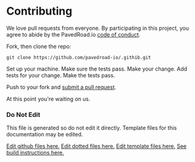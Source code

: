 # Contributing

We love pull requests from everyone. By participating in this project, you
agree to abide by the PavedRoad.io [code of conduct].

[code of conduct]: CODE_OF_CONDUCT.md

Fork, then clone the repo:

    git clone https://github.com/pavedroad-io/.githib.git

Set up your machine.
Make sure the tests pass.
Make your change. Add tests for your change. Make the tests pass.

Push to your fork and [submit a pull request][pr].

[pr]: pulls
At this point you're waiting on us.
### Do Not Edit
This file is generated so do not edit it directly.
Template files for this documentation may be edited.

[Edit github files here.](github.com/pavedroad-io/kevlar-repo/repo-templates/oss-default)
[Edit dotted files here.](../pavedroad-io/kevlar-repo/repo-templates/oss-default)
[Edit template files here.](pavedroad-io/kevlar-repo/repo-templates/oss-default)
[See build instructions here.](https://github.com/pavedroad-io/.github/README.md)
